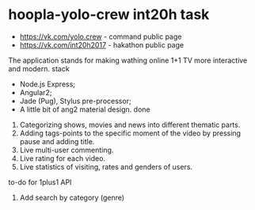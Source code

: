 # hoopla-yolo-crew int20h task

- https://vk.com/yolo.crew - command public page
- https://vk.com/int20h2017 - hakathon public page

The application stands for making wathing online 1+1 TV more interactive and modern.
stack
- Node.js Express;
- Angular2;
- Jade (Pug), Stylus pre-processor;
- A little bit of ang2 material design.
done
1. Categorizing shows, movies and news into different thematic parts.
2. Adding tags-points to the specific moment of the video by pressing pause and adding title.
3. Live multi-user commenting.
4. Live rating for each video.
5. Live statistics of visiting, rates and genders of users.

to-do for 1plus1 API

1. Add search by category (genre)
